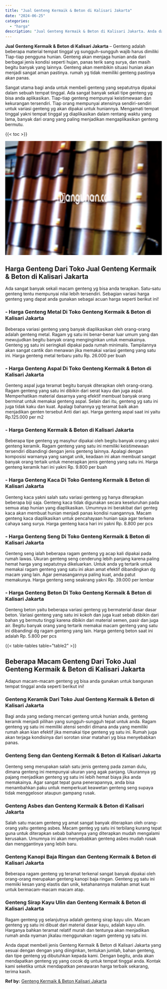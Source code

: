 ```yaml
---
title: "Jual Genteng Kermaik & Beton di Kalisari Jakarta"
date: "2024-06-25"
categories: 
  - "harga"
description: "Jual Genteng Kermaik & Beton di Kalisari Jakarta. Anda dapat membeli jenis Genteng Kermaik & Beton di Kalisari Jakarta yang sesuai dengan dengan yang diingin..."
---
```


**Jual Genteng Kermaik & Beton di Kalisari Jakarta** – Genteng adalah beberapa material tempat tinggal yg sungguh-sungguh wajib harus dimiliki Tiap-tiap pengguna hunian. Genteng akan menjaga hunian anda dari berbagai jenis kondisi seperti hujan, panas terik sang surya, dan masih begitu banyak yang lainnya. Genteng akan membikin situasi hunian akan menjadi sangat aman pastinya. rumah yg tidak memiliki genteng pastinya akan panas.

Sangat utama bagi anda untuk membeli genteng yang sepatutnya dipakai dalam sebuah tempat tinggal. Ada sangat banyak sekali tipe genteng yg bisa anda aplikasikan. Tiap-tiap genteng mempunyai keistimewaan dan kekurangan tersendiri. Tiap orang mempunyai atensinya sendiri-sendiri untuk variasi genteng yg akan dipakai untuk huniannya. Mengamati tempat tinggal yakni tempat tinggal yg diaplikasikan dalam rentang waktu yang lama, banyak dari orang yang paling menjadikan mengaplikasikan genteng bermutu.

{{< toc >}}

![Jual Genteng Kermaik & Beton di Kalisari Jakarta](/images/genteng-minimalis-murah14.png)

## Harga Genteng Dari Toko Jual Genteng Kermaik & Beton di Kalisari Jakarta

Ada sangat banyak sekali macam genteng yg bisa anda terapkan. Satu-satu genteng tentu mempunyai nilai lebih tersendiri. Sebagian variasi harga genteng yang dapat anda gunakan sebagai acuan harga seperti berikut ini!

### \- Harga Genteng Metal Di Toko Genteng Kermaik & Beton di Kalisari Jakarta

Beberapa variasi genteng yang banyak diaplikasikan oleh orang-orang adalah genteng metal. Ragam yg satu ini benar-benar luar umum yang dan mewujudkan begitu banyak orang menginginkan untuk memakainya. Genteng yg satu ini seringkali dipakai pada rumah minimalis. Tampilannya akan sangat cantik dan menawan jika memakai variasi genteng yang satu ini. Harga genteng metal terbaru yaitu Rp. 26.000 per buah

### \- Harga Genteng Aspal Di Toko Genteng Kermaik & Beton di Kalisari Jakarta

Genteng aspal juga teramat begitu banyak diterapkan oleh orang-orang. Ragam genteng yang satu ini dibikin dari serat kayu dan juga aspal. Memperhatikan material dasarnya yang efektif membuat banyak orang berminat untuk memakai genteng aspal. Selain dari itu, genteng yg satu ini juga tidak kaku dan kuat. Apalagi bahannya yg teramat baik akan menjadikan genten tersebut Anti dari api. Harga genteng aspal saat ini yaitu Rp.125.000 per m2

### \- Harga Genteng Kermaik & Beton di Kalisari Jakarta

Beberapa tipe genteng yg masyhur dipakai oleh begitu banyak orang yakni genteng keramik. Ragam genteng yang satu ini memiliki keistimewaan tersendiri dibandingi dengan jenis genteng lainnya. Apalagi dengan komposisi warnanya yang sangat unik, keadaan ini akan membuat sangat banyak orang tertaik untuk menerapkan jenis genteng yang satu ini. Harga genteng keramik hari ini yakni Rp. 9.800 per buah

### \- Harga Genteng Kaca Di Toko Genteng Kermaik & Beton di Kalisari Jakarta

Genteng kaca yakni salah satu variasi genteng yg hanya diterapkan beberapa biji saja. Genteng kaca tidak digunakan secara keseluruhan pada semua atap hunian yang diaplikasikan. Umumnya ini berakibat dari genteg kaca akan membuat hunian menjadi panas kondisi ruangannya. Macam genteng kaca diaplikasikan untuk pencahayaan hunian saja agar terkena cahaya sang surya. Harga genteng kaca hari ini yakni Rp. 8.800 per pcs

### \- Harga Genteng Seng Di Toko Genteng Kermaik & Beton di Kalisari Jakarta

Genteng seng ialah beberapa ragam genteng yg acap kali dipakai pada rumah lawas. Ukuran genteng seng cenderung lebih panjang karena paling hemat harga yang sepatutnya dikeluarkan. Untuk anda yg tertarik untuk memakai ragam genteng yang satu ini akan amat efektif dibandingkan dg macam yang lain. Agar pemasangannya paling kuat, anda patut memakunya. Harga genteng seng seakrang yakni Rp. 39.000 per lembar

### \- Harga Genteng Beton Di Toko Genteng Kermaik & Beton di Kalisari Jakarta

Genteng beton yaitu beberapa variasi genteng yg bermaterial dasar dasar beton. Variasi genteng yang satu ini kokoh dan juga kuat sebab dibikin dari bahan yg bermutu tinggi karena dibikin dari material semen, pasir dan juga air. Begitu banyak orang yang tertarik memakai macam genteng yang satu ini dibandingi dg ragam genteng yang lain. Harga genteng beton saat ini adalah Rp. 5.800 per pcs

{{< table-tables table="table2" >}}

## Beberapa Macam Genteng Dari Toko Jual Genteng Kermaik & Beton di Kalisari Jakarta

Adapun macam-macam genteng yg bisa anda gunakan untuk bangunan tempat tinggal anda seperti berikut ini!

### Genteng Keramik Dari Toko Jual Genteng Kermaik & Beton di Kalisari Jakarta

Bagi anda yang sedang mencari genteng untuk hunian anda, genteng keramik menjadi pilihan yang sungguh-sungguh tepat untuk anda. Ragam genteng yg satu ini memiliki atensi sendiri dimana anda yang memiliki rumah akan kian efektif jika memakai tipe genteng yg satu ini. Rumah juga akan terjaga kondisinya dari sorotan sinar matahari yg bisa menyebabkan panas.

### Genteng Seng dan Genteng Kermaik & Beton di Kalisari Jakarta

Genteng seng merupakan salah satu jenis genteng pada zaman dulu, dimana genteng ini mempunyai ukuran yang agak panjang. Ukurannya yg pajang menjadikan genteng yg satu ini lebih hemat biaya jika anda memakainya. Agar sangat tepat guna penerapannya, anda bisa menambahkan paku untuk memperkuat keawetan genteng seng supaya tidak menggelosor ataupun gampang rusak.

### Genteng Asbes dan Genteng Kermaik & Beton di Kalisari Jakarta

Salah satu macam genteng yg amat sangat banyak diterapkan oleh orang-orang yaitu genteng asbes. Macam genteg yg satu ini terbilang kurang tepat guna untuk diterapkan sebab bahannya yang diterapkan mudah mengalami kerusakan. Umumnya ini akan menyebabkan genteng asbes mudah rusak dan menggantinya yang lebih baru.

### Genteng Kanopi Baja Ringan dan Genteng Kermaik & Beton di Kalisari Jakarta

Beberapa ragam genteng yg teramat terkenal sangat banyak dipakai oleh orang-orang merupakan genteng kanopi baja ringan. Genteng yg satu ini memiiki kesan yang elastis dan unik, ketahanannya malahan amat kuat untuk bermacam-macam macam atap.

### Genteng Sirap Kayu Ulin dan Genteng Kermaik & Beton di Kalisari Jakarta

Ragam genteng yg selanjutnya adalah genteng sirap kayu ulin. Macam genteng yg satu ini dibuat dari material dasar kayu, adalah kayu ulin. Harganya bahkan teramat relatif murah dan tentunya akan menjadikan rumah anda nyaman jikalau menggunakan ragam genteng yg satu ini.

Anda dapat membeli jenis Genteng Kermaik & Beton di Kalisari Jakarta yang sesuai dengan dengan yang diinginkan, tentukan jumlah, bahan genteng, dan tipe genteng yg dibutuhkan kepada kami. Dengan begitu, anda akan mendapatkan genteng yg yang cocok dg untuk tempat tinggal anda. Kontak kami seketika untuk mendapatkan penawaran harga terbaik sekarang, terima kasih.

**Ref by:**  [Genteng Kermaik & Beton  Kalisari Jakarta](https://id.wikipedia.org/wiki/Genteng)
